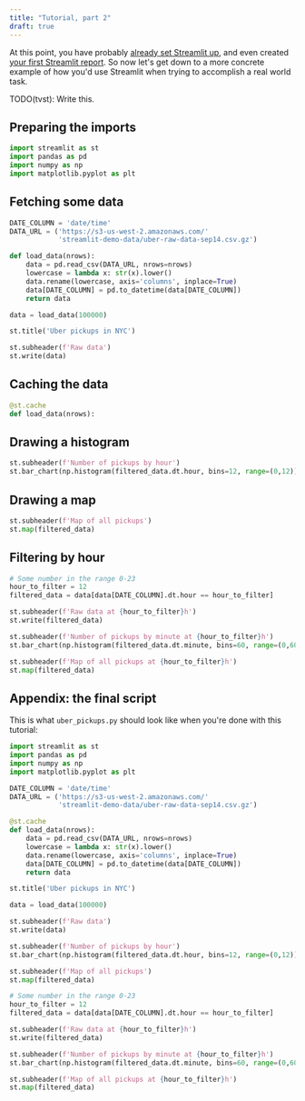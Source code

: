 ```yaml
---
title: "Tutorial, part 2"
draft: true
---
```


At this point, you have probably [already set Streamlit
up](/docs/getting_started/), and even created [your first Streamlit
report](/docs/tutorial). So now let's get down to a more concrete example of 
how you'd use Streamlit when trying to accomplish a real world task.

TODO(tvst): Write this.

## Preparing the imports

```python
import streamlit as st
import pandas as pd
import numpy as np
import matplotlib.pyplot as plt
```

## Fetching some data

```python
DATE_COLUMN = 'date/time'
DATA_URL = ('https://s3-us-west-2.amazonaws.com/'
            'streamlit-demo-data/uber-raw-data-sep14.csv.gz')

def load_data(nrows):
    data = pd.read_csv(DATA_URL, nrows=nrows)
    lowercase = lambda x: str(x).lower()
    data.rename(lowercase, axis='columns', inplace=True)
    data[DATE_COLUMN] = pd.to_datetime(data[DATE_COLUMN])
    return data

data = load_data(100000)

st.title('Uber pickups in NYC')

st.subheader(f'Raw data')
st.write(data)
```

## Caching the data

```python
@st.cache
def load_data(nrows):
```

## Drawing a histogram

```python
st.subheader(f'Number of pickups by hour')
st.bar_chart(np.histogram(filtered_data.dt.hour, bins=12, range=(0,12))[0])
```

## Drawing a map

```python
st.subheader(f'Map of all pickups')
st.map(filtered_data)
```

## Filtering by hour

```python
# Some number in the range 0-23
hour_to_filter = 12
filtered_data = data[data[DATE_COLUMN].dt.hour == hour_to_filter]

st.subheader(f'Raw data at {hour_to_filter}h')
st.write(filtered_data)

st.subheader(f'Number of pickups by minute at {hour_to_filter}h')
st.bar_chart(np.histogram(filtered_data.dt.minute, bins=60, range=(0,60))[0])

st.subheader(f'Map of all pickups at {hour_to_filter}h')
st.map(filtered_data)
```

## Appendix: the final script

This is what `uber_pickups.py` should look like when you're done with this
tutorial:

```python
import streamlit as st
import pandas as pd
import numpy as np
import matplotlib.pyplot as plt

DATE_COLUMN = 'date/time'
DATA_URL = ('https://s3-us-west-2.amazonaws.com/'
            'streamlit-demo-data/uber-raw-data-sep14.csv.gz')

@st.cache
def load_data(nrows):
    data = pd.read_csv(DATA_URL, nrows=nrows)
    lowercase = lambda x: str(x).lower()
    data.rename(lowercase, axis='columns', inplace=True)
    data[DATE_COLUMN] = pd.to_datetime(data[DATE_COLUMN])
    return data

st.title('Uber pickups in NYC')

data = load_data(100000)

st.subheader(f'Raw data')
st.write(data)

st.subheader(f'Number of pickups by hour')
st.bar_chart(np.histogram(filtered_data.dt.hour, bins=12, range=(0,12))[0])

st.subheader(f'Map of all pickups')
st.map(filtered_data)

# Some number in the range 0-23
hour_to_filter = 12
filtered_data = data[data[DATE_COLUMN].dt.hour == hour_to_filter]

st.subheader(f'Raw data at {hour_to_filter}h')
st.write(filtered_data)

st.subheader(f'Number of pickups by minute at {hour_to_filter}h')
st.bar_chart(np.histogram(filtered_data.dt.minute, bins=60, range=(0,60))[0])

st.subheader(f'Map of all pickups at {hour_to_filter}h')
st.map(filtered_data)
```
